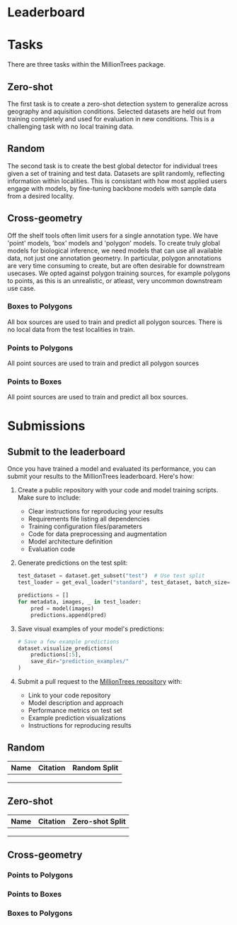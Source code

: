 # Leaderboard

# Tasks

There are three tasks within the MillionTrees package. 

## Zero-shot

The first task is to create a zero-shot detection system to generalize across geography and aquisition conditions. Selected datasets are held out from training completely and used for evaluation in new conditions. This is a challenging task with no local training data.

## Random

The second task is to create the best global detector for individual trees given a set of training and test data. Datasets are split randomly, reflecting information within localities. This is consistant with how most applied users engage with models, by fine-tuning backbone models with sample data from a desired locality.

## Cross-geometry

Off the shelf tools often limit users for a single annotation type. We have 'point' models, 'box' models and 'polygon' models. To create truly global models for biological inference, we need models that can use all available data, not just one annotation geometry. In particular, polygon annotations are very time consuming to create, but are often desirable for downstream usecases. We opted against polygon training sources, for example polygons to points, as this is an unrealistic, or atleast, very uncommon downstream use case. 


### Boxes to Polygons

All box sources are used to train and predict all polygon sources. There is no local data from the test localities in train.

### Points to Polygons

All point sources are used to train and predict all polygon sources

### Points to Boxes 

All point sources are used to train and predict all box sources.


# Submissions

## Submit to the leaderboard

Once you have trained a model and evaluated its performance, you can submit your results to the MillionTrees leaderboard. Here's how:

1. Create a public repository with your code and model training scripts. Make sure to include:
   - Clear instructions for reproducing your results
   - Requirements file listing all dependencies
   - Training configuration files/parameters
   - Code for data preprocessing and augmentation
   - Model architecture definition
   - Evaluation code

2. Generate predictions on the test split:
   ```python
   test_dataset = dataset.get_subset("test")  # Use test split
   test_loader = get_eval_loader("standard", test_dataset, batch_size=16)
   
   predictions = []
   for metadata, images, _ in test_loader:
       pred = model(images)
       predictions.append(pred)
   ```

3. Save visual examples of your model's predictions:
   ```python
   # Save a few example predictions
   dataset.visualize_predictions(
       predictions[:5], 
       save_dir="prediction_examples/"
   )
   ```

4. Submit a pull request to the [MillionTrees repository](https://github.com/weecology/MillionTrees) with:
   - Link to your code repository
   - Model description and approach
   - Performance metrics on test set
   - Example prediction visualizations
   - Instructions for reproducing results

## Random

| Name | Citation | Random Split | 
|------|----------|----------------|
|       |            |                  |
|       |            |                  |
|       |            |                  |

## Zero-shot


| Name | Citation | Zero-shot Split |
|------|----------|----------------|
|       |            |                  |
|       |            |                  |
|       |            |                  |

## Cross-geometry

### Points to Polygons

### Points to Boxes

### Boxes to Polygons


